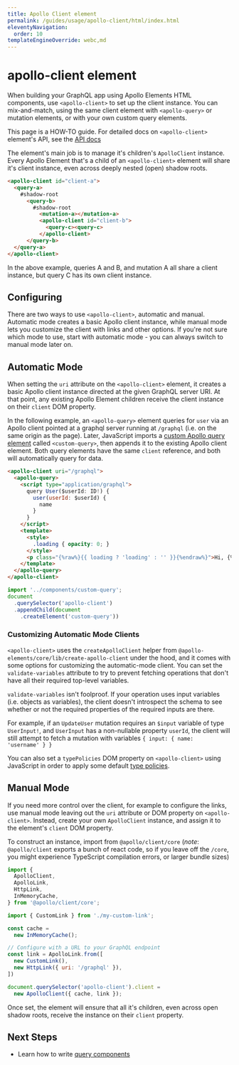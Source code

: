 ```yaml
---
title: Apollo Client element
permalink: /guides/usage/apollo-client/html/index.html
eleventyNavigation:
  order: 10
templateEngineOverride: webc,md
---
```


# apollo-client element

When building your GraphQL app using Apollo Elements HTML components, use 
`<apollo-client>` to set up the client instance. You can mix-and-match, using 
the same client element with `<apollo-query>` or mutation elements, or with your 
own custom query elements.

<inline-notification type="tip">

This page is a HOW-TO guide. For detailed docs on `<apollo-client>` element's 
API, see the [API docs](/api/components/apollo-query/)

</inline-notification>

The element's main job is to manage it's children's `ApolloClient` instance. 
Every Apollo Element that's a child of an `<apollo-client>` element will share 
it's client instance, even across deeply nested (open) shadow roots.

```html
<apollo-client id="client-a">
  <query-a>
    #shadow-root
      <query-b>
        #shadow-root
          <mutation-a></mutation-a>
          <apollo-client id="client-b">
            <query-c><query-c>
          </apollo-client>
      </query-b>
  </query-a>
</apollo-client>
```

In the above example, queries A and B, and mutation A all share a client 
instance, but query C has its own client instance.

## Configuring

There are two ways to use `<apollo-client>`, automatic and manual. Automatic 
mode creates a basic Apollo client instance, while manual mode lets you 
customize the client with links and other options. If you're not sure which mode 
to use, start with automatic mode - you can always switch to manual mode later 
on.

## Automatic Mode

When setting the `uri` attribute on the `<apollo-client>` element, it creates a 
basic Apollo client instance directed at the given GraphQL server URI. At that 
point, any existing Apollo Element children receive the client instance on their 
`client` DOM property.

In the following example, an `<apollo-query>` element queries for `user` via an 
Apollo client pointed at a graphql server running at `/graphql` (i.e. on the 
same origin as the page). Later, JavaScript imports a [custom Apollo query 
element](/guides/usage/queries/html/) called `<custom-query>`, then appends it 
to the existing Apollo client element. Both query elements have the same 
`client` reference, and both will automatically query for data.

```html copy
<apollo-client uri="/graphql">
  <apollo-query>
    <script type="application/graphql">
      query User($userId: ID!) {
        user(userId: $userId) {
          name
        }
      }
    </script>
    <template>
      <style>
        .loading { opacity: 0; }
      </style>
      <p class="{%raw%}{{ loading ? 'loading' : '' }}{%endraw%}">Hi, {%raw%}{{ data.user.name }}{%endraw%}</p>
    </template>
  </apollo-query>
</apollo-client>
```

```js copy
import '../components/custom-query';
document
  .querySelector('apollo-client')
  .appendChild(document
    .createElement('custom-query'))
```

### Customizing Automatic Mode Clients

`<apollo-client>` uses the `createApolloClient` helper from 
`@apollo-elements/core/lib/create-apollo-client` under the hood, and it comes 
with some options for customizing the automatic-mode client. You can set the 
`validate-variables` attribute to try to prevent fetching operations that don't 
have all their required top-level variables.

<inline-notification type="warning">

`validate-variables` isn't foolproof. If your operation uses input variables 
(i.e. objects as variables), the client doesn't introspect the schema to see 
whether or not the required properties of the required inputs are there.

For example, if an `UpdateUser` mutation requires an `$input` variable of type 
`UserInput!`, and `UserInput` has a non-nullable property `userId`, the client 
will still attempt to fetch a mutation with variables `{ input: { name: 
'username' } }`

</inline-notification>

You can also set a `typePolicies` DOM property on `<apollo-client>` using 
JavaScript in order to apply some default [type 
policies](https://www.apollographql.com/docs/react/caching/cache-configuration/#typepolicy-fields).

## Manual Mode

If you need more control over the client, for example to configure the links, 
use manual mode leaving out the `uri` attribute or DOM property on 
`<apollo-client>`. Instead, create your own `ApolloClient` instance, and assign 
it to the element's `client` DOM property.

To construct an instance, import from `@apollo/client/core` (*note*: 
`@apollo/client` exports a bunch of react code, so if you leave off the `/core`, 
you might experience TypeScript compilation errors, or larger bundle sizes)

```js copy
import {
  ApolloClient,
  ApolloLink,
  HttpLink,
  InMemoryCache,
} from '@apollo/client/core';

import { CustomLink } from './my-custom-link';

const cache =
  new InMemoryCache();

// Configure with a URL to your GraphQL endpoint
const link = ApolloLink.from([
  new CustomLink(),
  new HttpLink({ uri: '/graphql' }),
])

document.querySelector('apollo-client').client =
  new ApolloClient({ cache, link });
```

Once set, the element will ensure that all it's children, even across open 
shadow roots, receive the instance on their `client` property.


## Next Steps

- Learn how to write [query components](../../queries/)
